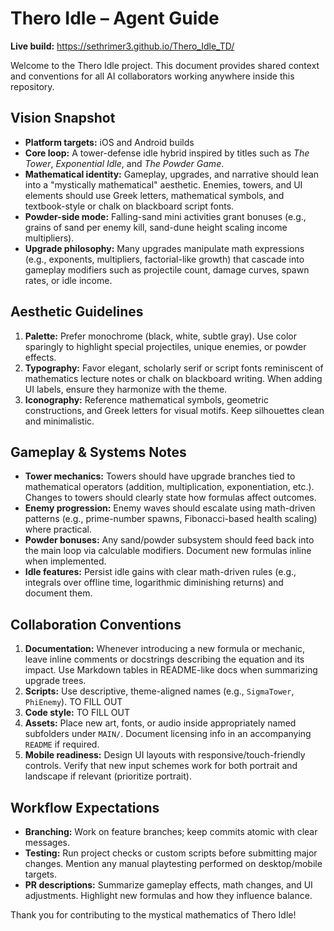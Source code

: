 # Thero Idle – Agent Guide

**Live build:** https://sethrimer3.github.io/Thero_Idle_TD/

Welcome to the Thero Idle project. This document provides shared context and
conventions for all AI collaborators working anywhere inside this repository.

## Vision Snapshot
- **Platform targets:** iOS and Android builds 
- **Core loop:** A tower-defense idle hybrid inspired by titles such as *The Tower*,
  *Exponential Idle*, and *The Powder Game*.
- **Mathematical identity:** Gameplay, upgrades, and narrative should lean into a
  "mystically mathematical" aesthetic. Enemies, towers, and UI elements should use
  Greek letters, mathematical symbols, and textbook-style or chalk on blackboard script fonts.
- **Powder-side mode:** Falling-sand mini activities grant bonuses (e.g., grains of sand
  per enemy kill, sand-dune height scaling income multipliers).
- **Upgrade philosophy:** Many upgrades manipulate math expressions (e.g., exponents,
  multipliers, factorial-like growth) that cascade into gameplay modifiers such as
  projectile count, damage curves, spawn rates, or idle income.

## Aesthetic Guidelines
1. **Palette:** Prefer monochrome (black, white, subtle gray). Use color sparingly to
   highlight special projectiles, unique enemies, or powder effects.
2. **Typography:** Favor elegant, scholarly serif or script fonts reminiscent of
   mathematics lecture notes or chalk on blackboard writing. When adding UI labels, ensure they harmonize with the
   theme.
3. **Iconography:** Reference mathematical symbols, geometric constructions, and Greek
   letters for visual motifs. Keep silhouettes clean and minimalistic.

## Gameplay & Systems Notes
- **Tower mechanics:** Towers should have upgrade branches tied to mathematical
  operators (addition, multiplication, exponentiation, etc.). Changes to towers should
  clearly state how formulas affect outcomes.
- **Enemy progression:** Enemy waves should escalate using math-driven patterns (e.g.,
  prime-number spawns, Fibonacci-based health scaling) where practical.
- **Powder bonuses:** Any sand/powder subsystem should feed back into the main loop via
  calculable modifiers. Document new formulas inline when implemented.
- **Idle features:** Persist idle gains with clear math-driven rules (e.g., integrals
  over offline time, logarithmic diminishing returns) and document them.

## Collaboration Conventions
1. **Documentation:** Whenever introducing a new formula or mechanic, leave inline
   comments or docstrings describing the equation and its impact. Use Markdown tables in
   README-like docs when summarizing upgrade trees.
2. **Scripts:**  Use
   descriptive, theme-aligned names (e.g., `SigmaTower`, `PhiEnemy`). TO FILL OUT
3. **Code style:** TO FILL OUT
4. **Assets:** Place new art, fonts, or audio inside appropriately named subfolders
   under `MAIN/`. Document licensing info in an accompanying `README` if required.
5. **Mobile readiness:** Design UI layouts with responsive/touch-friendly controls.
   Verify that new input schemes work for both portrait and landscape if relevant (prioritize portrait).

## Workflow Expectations
- **Branching:** Work on feature branches; keep commits atomic with clear messages.
- **Testing:** Run project checks or custom scripts before submitting major
  changes. Mention any manual playtesting performed on desktop/mobile targets.
- **PR descriptions:** Summarize gameplay effects, math changes, and UI adjustments.
  Highlight new formulas and how they influence balance.

Thank you for contributing to the mystical mathematics of Thero Idle!
